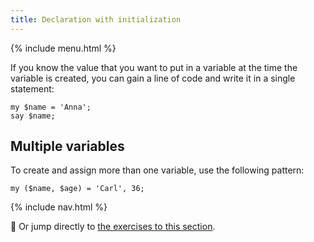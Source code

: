 ```yaml
---
title: Declaration with initialization
---
```


{% include menu.html %}

If you know the value that you want to put in a variable at the time the variable is created, you can gain a line of code and write it in a single statement:

    my $name = 'Anna';
    say $name;

## Multiple variables

To create and assign more than one variable, use the following pattern:

    my ($name, $age) = 'Carl', 36;

{% include nav.html %}

💪 Or jump directly to [the exercises to this section](../exercises).
